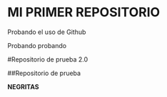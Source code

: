 # MI PRIMER REPOSITORIO

Probando el uso de Github

Probando probando

#Repositorio de prueba 2.0

##Repositorio de prueba

**NEGRITAS**
